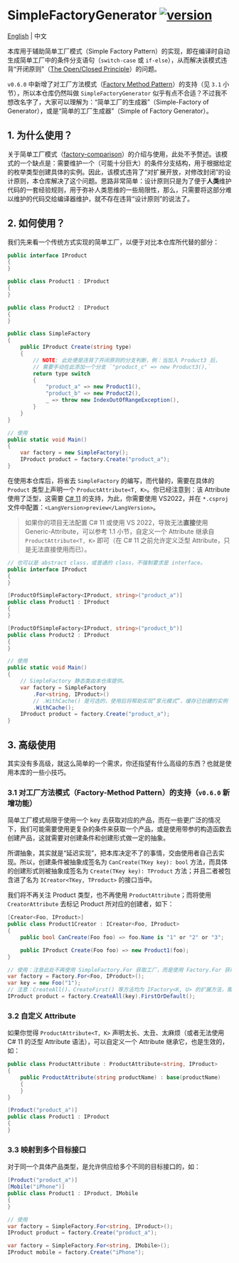 ﻿# SimpleFactoryGenerator [![version](https://img.shields.io/nuget/v/SimpleFactoryGenerator.svg)](https://www.nuget.org/packages/SimpleFactoryGenerator)

[English](./README.md) | 中文

本库用于辅助简单工厂模式（Simple Factory Pattern）的实现，即在编译时自动生成简单工厂中的条件分支语句（`switch-case` 或 `if-else`），从而解决该模式违背“开闭原则”（[The Open/Closed Principle](https://en.wikipedia.org/wiki/Open%E2%80%93closed_principle)）的问题。

`v0.6.0` 中新增了对工厂方法模式（[Factory Method Pattern](https://refactoringguru.cn/design-patterns/factory-method)）的支持（见 `3.1` 小节），所以本仓库仍然叫做 `SimpleFactoryGenerator` 似乎有点不合适？不过我不想改名字了，大家可以理解为：“简单工厂的生成器”（Simple-Factory of Generator），或是“简单的工厂生成器”（Simple of Factory Generator）。

## 1. 为什么使用？

关于简单工厂模式（[factory-comparison](https://refactoringguru.cn/design-patterns/factory-comparison)）的介绍与使用，此处不予赘述。该模式的一个缺点是：需要维护一个（可能十分巨大）的条件分支结构，用于根据给定的枚举类型创建具体的实例。因此，该模式违背了“对扩展开放，对修改封闭”的设计原则，本仓库解决了这个问题。思路非常简单：设计原则只是为了便于**人类**维护代码的一套经验规则，用于弥补人类思维的一些局限性，那么，只需要将这部分难以维护的代码交给编译器维护，就不存在违背“设计原则”的说法了。

## 2. 如何使用？

我们先来看一个传统方式实现的简单工厂，以便于对比本仓库所代替的部分：

```csharp
public interface IProduct
{
}

public class Product1 : IProduct
{
}

public class Product2 : IProduct
{
}

public class SimpleFactory
{
    public IProduct Create(string type)
    {
        // NOTE: 此处便是违背了开闭原则的分支判断，例：当加入 Product3 后，
        // 需要手动在此添加一个分支 `"product_c" => new Product3(),`
        return type switch
        {
            "product_a" => new Product1(),
            "product_b" => new Product2(),
            _ => throw new IndexOutOfRangeException(),
        }
    }
}

// 使用
public static void Main()
{
    var factory = new SimpleFactory();
    IProduct product = factory.Create("product_a");
}
```

在使用本仓库后，将省去 `SimpleFactory` 的编写，而代替的，需要在具体的 `Product` 类型上声明一个 `ProductAttribute<T, K>`。你已经注意到：该 Attribute 使用了泛型，这需要 [C# 11](https://docs.microsoft.com/en-us/dotnet/csharp/programming-guide/generics/generics-and-attributes) 的支持，为此，你需要使用 VS2022，并在 `*.csproj` 文件中配置：`<LangVersion>preview</LangVersion>`。

> 如果你的项目无法配置 C# 11 或使用 VS 2022，导致无法**直接**使用 Generic-Attribute，可以参考 1.1 小节，自定义一个 Attribute 继承自 `ProductAttribute<T, K>` 即可（在 C# 11 之前允许定义泛型 Attribute，只是无法直接使用而已）。

```csharp
// 也可以是 abstract class，或普通的 class，不强制要求是 interface。
public interface IProduct
{
}

[ProductOfSimpleFactory<IProduct, string>("product_a")]
public class Product1 : IProduct
{
}

[ProductOfSimpleFactory<IProduct, string>("product_b")]
public class Product2 : IProduct
{
}

// 使用
public static void Main()
{
    // SimpleFactory 静态类由本仓库提供。
    var factory = SimpleFactory
        .For<string, IProduct>()
        // .WithCache() 是可选的，使用后将帮助实现“享元模式”，缓存已创建的实例（即多次创建 key 相同的实例，将返回同一个实例。）
        .WithCache();
    IProduct product = factory.Create("product_a");
}
```

## 3. 高级使用

其实没有多高级，就这么简单的一个需求，你还指望有什么高级的东西？也就是使用本库的一些小技巧。

### 3.1 对工厂方法模式（Factory-Method Pattern）的支持（`v0.6.0` 新增功能）

简单工厂模式局限于使用一个 key 去获取对应的产品，而在一些更广泛的情况下，我们可能需要使用更复杂的条件来获取一个产品，或是使用带参的构造函数去创建产品，这就需要对创建条件和创建形式做一定的抽象。

所谓抽象，其实就是“延迟实现”，把本库决定不了的事情，交由使用者自己去实现。所以，创建条件被抽象成签名为 `CanCreate(TKey key): bool` 方法，而具体的创建形式则被抽象成签名为 `Create(TKey key): TProduct` 方法；并且二者被包含进了名为 `ICreator<TKey, TProduct>` 的接口当中。

我们将不再关注 Product 类型，也不再使用 `ProductAttribute`；而将使用 `CreatorAttribute` 去标记 Product 所对应的创建者，如下：

```csharp
[Creator<Foo, IProduct>]
public class Product1Creator : ICreator<Foo, IProduct>
{
    public bool CanCreate(Foo foo) => foo.Name is "1" or "2" or "3";

    public IProduct Create(Foo foo) => new Product1(foo);
}

// 使用：注意此处不再使用 SimpleFactory.For 获取工厂，而是使用 Factory.For 获取。
var factory = Factory.For<Foo, IProduct>();
var key = new Foo("1");
// 注意：CreateAll()、CreateFirst() 等方法均为 IFactory<K, U> 的扩展方法，需要引入 using SimpleFactoryGenerator; 命名空间后方可使用。
IProduct product = factory.CreateAll(key).FirstOrDefault();
```

### 3.2 自定义 Attribute

如果你觉得 `ProductAttribute<T, K>` 声明太长、太丑、太麻烦（或者无法使用 C# 11 的泛型 Attribute 语法），可以自定义一个 Attribute 继承它，也是生效的，如：

```csharp
public class ProductAttribute : ProductAttribute<string, IProduct>
{
    public ProductAttribute(string productName) : base(productName)
    {
    }
}

[Product("product_a")]
public class Product1 : IProduct
{
}
```

### 3.3 映射到多个目标接口

对于同一个具体产品类型，是允许供应给多个不同的目标接口的，如：

```csharp
[Product("product_a")]
[Mobile("iPhone")]
public class Product1 : IProduct, IMobile
{
}

// 使用
var factory = SimpleFactory.For<string, IProduct>();
IProduct product = factory.Create("product_a");

var factory = SimpleFactory.For<string, IMobile>();
IProduct mobile = factory.Create("iPhone");
```
